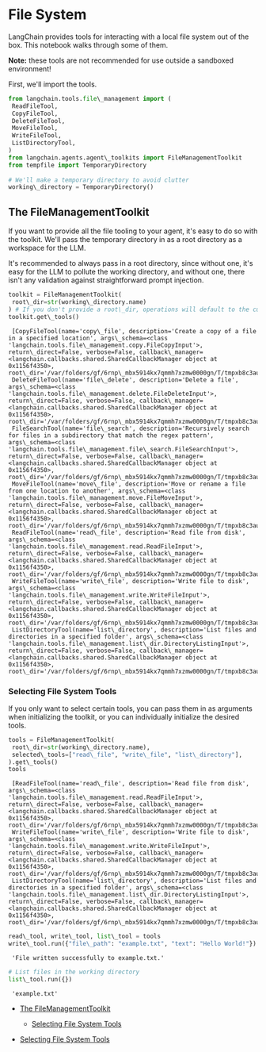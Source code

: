 # File System

LangChain provides tools for interacting with a local file system out of the box. This notebook walks through some of them.

**Note:** these tools are not recommended for use outside a sandboxed environment!

First, we'll import the tools.

```python
from langchain.tools.file\_management import (  
 ReadFileTool,  
 CopyFileTool,  
 DeleteFileTool,  
 MoveFileTool,  
 WriteFileTool,  
 ListDirectoryTool,  
)  
from langchain.agents.agent\_toolkits import FileManagementToolkit  
from tempfile import TemporaryDirectory  
  
# We'll make a temporary directory to avoid clutter  
working\_directory = TemporaryDirectory()  

```

## The FileManagementToolkit[​](#the-filemanagementtoolkit "Direct link to The FileManagementToolkit")

If you want to provide all the file tooling to your agent, it's easy to do so with the toolkit. We'll pass the temporary directory in as a root directory as a workspace for the LLM.

It's recommended to always pass in a root directory, since without one, it's easy for the LLM to pollute the working directory, and without one, there isn't any validation against
straightforward prompt injection.

```python
toolkit = FileManagementToolkit(  
 root\_dir=str(working\_directory.name)  
) # If you don't provide a root\_dir, operations will default to the current working directory  
toolkit.get\_tools()  

```

```text
 [CopyFileTool(name='copy\_file', description='Create a copy of a file in a specified location', args\_schema=<class 'langchain.tools.file\_management.copy.FileCopyInput'>, return\_direct=False, verbose=False, callback\_manager=<langchain.callbacks.shared.SharedCallbackManager object at 0x1156f4350>, root\_dir='/var/folders/gf/6rnp\_mbx5914kx7qmmh7xzmw0000gn/T/tmpxb8c3aug'),  
 DeleteFileTool(name='file\_delete', description='Delete a file', args\_schema=<class 'langchain.tools.file\_management.delete.FileDeleteInput'>, return\_direct=False, verbose=False, callback\_manager=<langchain.callbacks.shared.SharedCallbackManager object at 0x1156f4350>, root\_dir='/var/folders/gf/6rnp\_mbx5914kx7qmmh7xzmw0000gn/T/tmpxb8c3aug'),  
 FileSearchTool(name='file\_search', description='Recursively search for files in a subdirectory that match the regex pattern', args\_schema=<class 'langchain.tools.file\_management.file\_search.FileSearchInput'>, return\_direct=False, verbose=False, callback\_manager=<langchain.callbacks.shared.SharedCallbackManager object at 0x1156f4350>, root\_dir='/var/folders/gf/6rnp\_mbx5914kx7qmmh7xzmw0000gn/T/tmpxb8c3aug'),  
 MoveFileTool(name='move\_file', description='Move or rename a file from one location to another', args\_schema=<class 'langchain.tools.file\_management.move.FileMoveInput'>, return\_direct=False, verbose=False, callback\_manager=<langchain.callbacks.shared.SharedCallbackManager object at 0x1156f4350>, root\_dir='/var/folders/gf/6rnp\_mbx5914kx7qmmh7xzmw0000gn/T/tmpxb8c3aug'),  
 ReadFileTool(name='read\_file', description='Read file from disk', args\_schema=<class 'langchain.tools.file\_management.read.ReadFileInput'>, return\_direct=False, verbose=False, callback\_manager=<langchain.callbacks.shared.SharedCallbackManager object at 0x1156f4350>, root\_dir='/var/folders/gf/6rnp\_mbx5914kx7qmmh7xzmw0000gn/T/tmpxb8c3aug'),  
 WriteFileTool(name='write\_file', description='Write file to disk', args\_schema=<class 'langchain.tools.file\_management.write.WriteFileInput'>, return\_direct=False, verbose=False, callback\_manager=<langchain.callbacks.shared.SharedCallbackManager object at 0x1156f4350>, root\_dir='/var/folders/gf/6rnp\_mbx5914kx7qmmh7xzmw0000gn/T/tmpxb8c3aug'),  
 ListDirectoryTool(name='list\_directory', description='List files and directories in a specified folder', args\_schema=<class 'langchain.tools.file\_management.list\_dir.DirectoryListingInput'>, return\_direct=False, verbose=False, callback\_manager=<langchain.callbacks.shared.SharedCallbackManager object at 0x1156f4350>, root\_dir='/var/folders/gf/6rnp\_mbx5914kx7qmmh7xzmw0000gn/T/tmpxb8c3aug')]  

```

### Selecting File System Tools[​](#selecting-file-system-tools "Direct link to Selecting File System Tools")

If you only want to select certain tools, you can pass them in as arguments when initializing the toolkit, or you can individually initialize the desired tools.

```python
tools = FileManagementToolkit(  
 root\_dir=str(working\_directory.name),  
 selected\_tools=["read\_file", "write\_file", "list\_directory"],  
).get\_tools()  
tools  

```

```text
 [ReadFileTool(name='read\_file', description='Read file from disk', args\_schema=<class 'langchain.tools.file\_management.read.ReadFileInput'>, return\_direct=False, verbose=False, callback\_manager=<langchain.callbacks.shared.SharedCallbackManager object at 0x1156f4350>, root\_dir='/var/folders/gf/6rnp\_mbx5914kx7qmmh7xzmw0000gn/T/tmpxb8c3aug'),  
 WriteFileTool(name='write\_file', description='Write file to disk', args\_schema=<class 'langchain.tools.file\_management.write.WriteFileInput'>, return\_direct=False, verbose=False, callback\_manager=<langchain.callbacks.shared.SharedCallbackManager object at 0x1156f4350>, root\_dir='/var/folders/gf/6rnp\_mbx5914kx7qmmh7xzmw0000gn/T/tmpxb8c3aug'),  
 ListDirectoryTool(name='list\_directory', description='List files and directories in a specified folder', args\_schema=<class 'langchain.tools.file\_management.list\_dir.DirectoryListingInput'>, return\_direct=False, verbose=False, callback\_manager=<langchain.callbacks.shared.SharedCallbackManager object at 0x1156f4350>, root\_dir='/var/folders/gf/6rnp\_mbx5914kx7qmmh7xzmw0000gn/T/tmpxb8c3aug')]  

```

```python
read\_tool, write\_tool, list\_tool = tools  
write\_tool.run({"file\_path": "example.txt", "text": "Hello World!"})  

```

```text
 'File written successfully to example.txt.'  

```

```python
# List files in the working directory  
list\_tool.run({})  

```

```text
 'example.txt'  

```

- [The FileManagementToolkit](#the-filemanagementtoolkit)

  - [Selecting File System Tools](#selecting-file-system-tools)

- [Selecting File System Tools](#selecting-file-system-tools)
